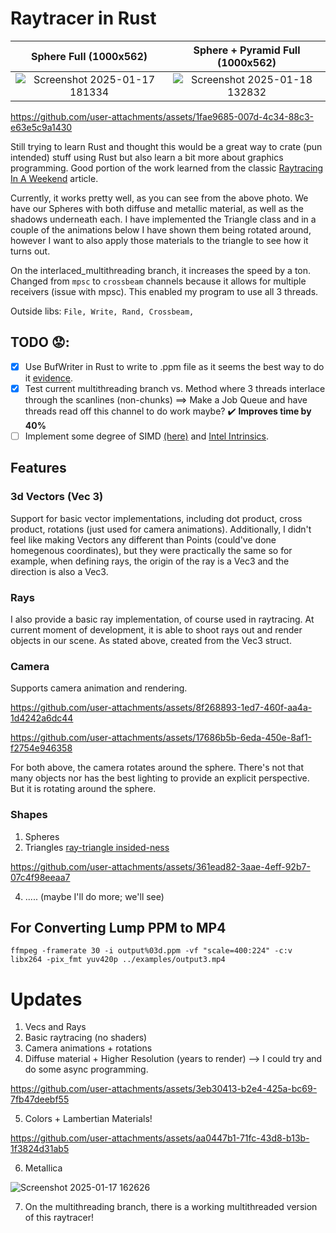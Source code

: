 # Raytracer in Rust

Sphere Full (1000x562)             |  Sphere + Pyramid Full (1000x562)
:-------------------------:|:-------------------------:
![Screenshot 2025-01-17 181334](https://github.com/user-attachments/assets/8765761f-e6fa-482a-a848-6ca10aee75e7)  |  ![Screenshot 2025-01-18 132832](https://github.com/user-attachments/assets/d566ce82-a134-4d1c-ab5b-be774cf2b2fc)



https://github.com/user-attachments/assets/1fae9685-007d-4c34-88c3-e63e5c9a1430



Still trying to learn Rust and thought this would be a great way to crate (pun intended) stuff using
Rust but also learn a bit more about graphics programming. Good portion of the work learned from 
the classic [Raytracing In A Weekend](https://raytracing.github.io/books/RayTracingInOneWeekend.html) article.

Currently, it works pretty well, as you can see from the above photo. We have our Spheres with both diffuse and
metallic material, as well as the shadows underneath each. I have implemented the Triangle class and in a couple
of the animations below I have shown them being rotated around, however I want to also apply those materials
to the triangle to see how it turns out. 

On the interlaced_multithreading branch, it increases the speed by a ton. Changed from ```mpsc``` to ```crossbeam``` channels
because it allows for multiple receivers (issue with mpsc). This enabled my program to use all 3 threads.

Outside libs: ````File, Write, Rand, Crossbeam,````

## TODO 😟:
 - [x] Use BufWriter in Rust to write to .ppm file as it seems the best way to do it [evidence](https://www.reddit.com/r/rust/comments/dogxk8/why_does_buffering_the_already_buffered_stdout/).
 - [x] Test current multithreading branch vs. Method where 3 threads interlace through the scanlines (non-chunks)
         ==> Make a Job Queue and have threads read off this channel to do work maybe? ✔️ **Improves time by 40%**
 - [ ] Implement some degree of SIMD [(here)](https://bitshifter.github.io/2018/06/04/simd-path-tracing/) and [Intel Intrinsics](https://www.intel.com/content/www/us/en/docs/intrinsics-guide/index.html#techs=SSE_ALL&ig_expand=10).

## Features
### 3d Vectors (Vec 3)
Support for basic vector implementations, including dot product, cross product, rotations (just used for 
camera animations). Additionally, I didn't feel like making Vectors any different than Points (could've done
homegenous coordinates), but they were practically the same so for example, when defining rays, the origin of
the ray is a Vec3 and the direction is also a Vec3.

### Rays
I also provide a basic ray implementation, of course used in raytracing.
At current moment of development, it is able to shoot rays out and render objects in our scene. 
As stated above, created from the Vec3 struct.

### Camera
Supports camera animation and rendering.


https://github.com/user-attachments/assets/8f268893-1ed7-460f-aa4a-1d4242a6dc44



https://github.com/user-attachments/assets/17686b5b-6eda-450e-8af1-f2754e946358

For both above, the camera rotates around the sphere. There's not that many objects nor has 
the best lighting to provide an explicit perspective. But it is rotating around the sphere.

### Shapes
1. Spheres
2. Triangles [ray-triangle insided-ness](https://www.scratchapixel.com/lessons/3d-basic-rendering/ray-tracing-rendering-a-triangle/ray-triangle-intersection-geometric-solution.html)


https://github.com/user-attachments/assets/361ead82-3aae-4eff-92b7-07c4f98eeaa7


4. ..... (maybe I'll do more; we'll see)

## For Converting Lump PPM to MP4
````
ffmpeg -framerate 30 -i output%03d.ppm -vf "scale=400:224" -c:v libx264 -pix_fmt yuv420p ../examples/output3.mp4
````

# Updates
1) Vecs and Rays
2) Basic raytracing (no shaders)
3) Camera animations + rotations
4) Diffuse material + Higher Resolution (years to render) --> I could try and do some async programming.
   

https://github.com/user-attachments/assets/3eb30413-b2e4-425a-bc69-7fb47deebf55


5) Colors + Lambertian Materials!


https://github.com/user-attachments/assets/aa0447b1-71fc-43d8-b13b-1f3824d31ab5

6) Metallica

![Screenshot 2025-01-17 162626](https://github.com/user-attachments/assets/96f8bfc4-644b-4593-8b47-850d6c129266)

7) On the multithreading branch, there is a working multithreaded version of this raytracer!
